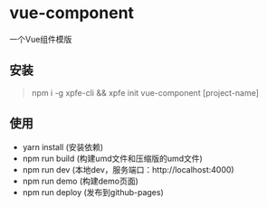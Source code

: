 # vue-component
一个Vue组件模版

## 安装

> npm i -g xpfe-cli && xpfe init vue-component [project-name]

## 使用

- yarn install (安装依赖)
- npm run build (构建umd文件和压缩版的umd文件)
- npm run dev (本地dev，服务端口：http://localhost:4000)
- npm run demo (构建demo页面)
- npm run deploy (发布到github-pages)

